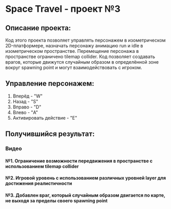 # Space Travel - проект №3
## Описание проекта:
Код этого проекта позволяет управлять персонажем в изометрическом 2D-платформере, назначать персонажу анимацию run и idle в изометрическом пространстве. Перемещение персонажа в пространстве ограничено tilemap collider. Код позволяет создавать врагов, которые движутся случайным образом в определённой зоне вокруг spawning point и могут взаимодействовать с игроком. 

## Управление персонажем:
1. Вперёд - "W"
2. Назад - "S"
3. Вправо - "D"
4. Влево - "A"
5. Активировать действие - "E"

## Получившийся результат:
### Видео
#### №1. Ограничение возможности передвижения в пространстве с использованием tilemap collider

#### №2. Игровой уровень с использованием различных уровней layer для достижения реалистичности 

#### №3. Добавлен враг, который случайным образом двигается по карте, не выходя за пределы своего spawning point

